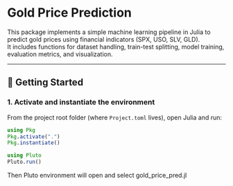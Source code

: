 # Gold Price Prediction

This package implements a simple machine learning pipeline in Julia to predict gold prices using financial indicators (SPX, USO, SLV, GLD).  
It includes functions for dataset handling, train-test splitting, model training, evaluation metrics, and visualization.

---

## 🚀 Getting Started

### 1. Activate and instantiate the environment
From the project root folder (where `Project.toml` lives), open Julia and run:

```julia
using Pkg
Pkg.activate(".")
Pkg.instantiate()

using Pluto
Pluto.run()
```
Then Pluto environment will open and select gold_price_pred.jl
